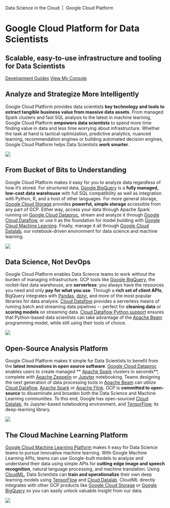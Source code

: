Data Science in the Cloud  |  Google Cloud Platform

# Google Cloud Platform for Data Scientists

## Scalable, easy-to-use infrastructure and tooling for Data Scientists

 [Development Guides](https://cloud.google.com/data-science/#development_guides)  [View My Console](https://console.cloud.google.com/)

## Analyze and Strategize More Intelligently

Google Cloud Platform provides data scientists **key technology and tools to extract tangible business value from massive data assets**. From managed Spark clusters and fast SQL analysis to the latest in machine learning, Google Cloud Platform **empowers data scientists** to spend more time finding value in data and less time worrying about infrastructure. Whether the task at hand is tactical optimization, predictive analytics, nuanced learning, recommendation engines or building automated decision engines, Google Cloud Platform helps Data Scientists **work smarter**.

![](../_resources/e6beb91e0306271b781882dd60151c5f.png)

## From Bucket of Bits to Understanding

Google Cloud Platform makes it easy for you to analyze data regardless of how it’s stored. For structured data, [Google BigQuery](https://cloud.google.com/bigquery/) is a **fully managed, low-cost data warehouse** with full SQL compatibility as well as integration with Python, R, and a host of other languages. For more general storage, [Google Cloud Storage](https://cloud.google.com/storage/) provides **powerful, simple storage** accessible from any part of GCP. Either way, access your data through Apache Spark running on [Google Cloud Dataproc](https://cloud.google.com/dataproc/), stream and analyze it through [Google Cloud Dataflow](https://cloud.google.com/dataflow/), or use it as the foundation for model building with [Google Cloud Machine Learning](https://cloud.google.com/ml/). Finally, manage it all through [Google Cloud Datalab](https://cloud.google.com/datalab/), our notebook-driven environment for data science and machine learning.

![](../_resources/7cc4d914a382b9415456059c35cfdab4.png)

## Data Science, Not DevOps

Google Cloud Platform enables Data Science teams to work without the burden of managing infrastructure. GCP tools like [Google BigQuery](https://cloud.google.com/bigquery/), the rocket-fast data warehouse, are **serverless**: you always have the resources you need and only **pay for what you use**. Through a **rich set of client APIs**, BigQuery integrates with [Pandas](http://pandas.pydata.org/), [dplyr](https://cran.r-project.org/web/packages/dplyr/vignettes/databases.html), and more of the most popular libraries for data analysis. [Cloud Dataflow](https://cloud.google.com/dataflow/) provides a serverless means of running batch and streaming data pipelines -- perfect for **cleaning data** or **scoring models** on streaming data. [Cloud Dataflow Python support](https://cloud.google.com/blog/big-data/2016/03/google-announces-cloud-dataflow-with-python-support) ensures that Python-based data scientists can take advantage of the [Apache Beam](http://beam.apache.org/) programming model, while still using their tools of choice.

![](../_resources/14c21878e6fd0367f98d405e621068d0.png)

## Open-Source Analysis Platform

Google Cloud Platform makes it simple for Data Scientists to benefit from the **latest innovations in open source software**. [Google Cloud Dataproc](https://cloud.google.com/dataproc/) enables users to create managed **  [Apache Spark](http://spark.apache.org/) clusters in seconds**, complete with [Apache Zeppelin](https://zeppelin.apache.org/) or [Jupyter](http://jupyter.org/) notebooking. Teams designing the next generation of data processing tools in [Apache Beam](http://beam.apache.org/) can utilize [Cloud Dataflow](https://cloud.google.com/dataflow/), [Apache Spark](http://spark.apache.org/) or [Apache Flink](https://flink.apache.org/). GCP is **committed to open-source** to disseminate and broaden both the Data Science and Machine Learning communities. To this end, Google has open-sourced [Cloud Datalab](https://cloud.google.com/datalab/), its Jupyter-based notebooking environment, and [TensorFlow](https://www.tensorflow.org/), its deep-learning library.

![](../_resources/2ef1513749213588996f185d152dd9aa.png)

## The Cloud Machine Learning Platform

 [Google Cloud Machine Learning Platform](https://cloud.google.com/products/machine-learning/?utm_source=google&utm_medium=cpc&utm_campaign=2016-q1-cloud-na-stackdriver-bkws-freetrial&gclid=CjwKEAjwmMS-BRCm5dn51JLbp1wSJACc61tFO4Iv3zBtmrksIxy4BBtVgGG1aYBJnzHRc2zDxqTyuhoCR3vw_wcB) makes it easy for Data Science teams to pursue innovative machine learning. With Google Machine Learning APIs, teams can use Google-built models to analyze and understand their data using simple APIs for **cutting edge image and speech recognition**, natural language processing, and machine translation. Using [CloudML](https://cloud.google.com/ml/), Data Scientists can **train and operationalize** their own deep learning models using [TensorFlow](https://www.tensorflow.org/) and [Cloud Datalab](https://cloud.google.com/datalab/). CloudML directly integrates with other GCP products like [Google Cloud Storage](https://cloud.google.com/storage/) or [Google BigQuery](https://cloud.google.com/bigquery/) so you can easily unlock valuable insight from our data.

 ![](../_resources/564f4c17f624fcb64028604ec60dbf64.png)